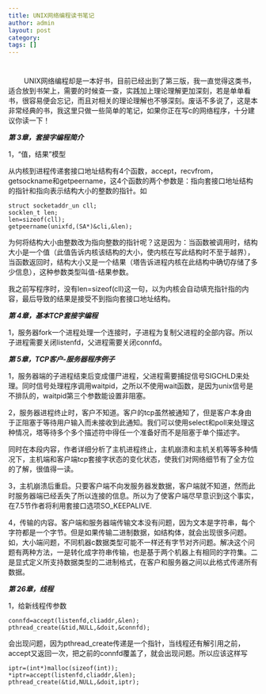 ```yaml
---
title: UNIX网络编程读书笔记
author: admin
layout: post
category: 
tags: []
---
```

# 

        UNIX网络编程却是一本好书，目前已经出到了第三版，我一直觉得这类书，适合放到书架上，需要的时候查一查，实践加上理论理解更加深刻，若是单单看书，很容易便会忘记，而且对相关的理论理解也不够深刻。废话不多说了，这是本非常经典的书，我这里只做一些简单的笔记，如果你正在写c的网络程序，十分建议你读一下！

***第 3章，套接字编程简介***

1，“值，结果”模型

从内核到进程传递套接口地址结构有4个函数，accept，recvfrom，getsockname和getpeername，这4个函数的两个参数是：指向套接口地址结构的指针和指向表示结构大小的整数的指针。如



    struct socketaddr_un cll;
    socklen_t len;
    len=sizeof(cll);
    getpeername(unixfd,(SA*)&cli,&len);

为何将结构大小由整数改为指向整数的指针呢？这是因为：当函数被调用时，结构大小是一个值（此值告诉内核该结构的大小，使内核在写此结构时不至于越界），当函数返回时，结构大小又是一个结果（塔告诉进程内核在此结构中确切存储了多少信息），这种参数类型叫值-结果参数。

我之前写程序时，没有len=sizeof(cll)这一句，以为内核会自动填充指针指的内容，最后导致的结果是接受不到指向套接口地址结构。

***第 4章，基本TCP套接字编程***

1，服务器fork一个进程处理一个连接时，子进程为复制父进程的全部内容。所以子进程需要关闭listenfd，父进程需要关闭connfd。

***第 5章，TCP客户-服务器程序例子***

1，服务器端的子进程结束后变成僵尸进程，父进程需要捕捉信号SIGCHLD来处理。同时信号处理程序调用waitpid，之所以不使用wait函数，是因为unix信号是不排队的，waitpid第三个参数能设置非阻塞。

2，服务器进程终止时，客户不知道。客户的tcp虽然被通知了，但是客户本身由于正阻塞于等待用户输入而未接收到此通知。我们可以使用select和poll来处理这种情况，塔等待多个多个描述符中得任一个准备好而不是阻塞于单个描述字。

同时在本段内容，作者详细分析了主机进程终止，主机崩溃和主机关机等等多种情况下，主机端和客户端tcp套接字状态的变化状态，使我们对网络细节有了全方位的了解，很值得一读。

3，主机崩溃后重启。只要客户端不向发服务器发数据，客户端就不知道，然而此时服务器端已经丢失了所以连接的信息。所以为了使客户端尽早意识到这个事实，在7.5节作者将利用套接口选项SO_KEEPALIVE.

4，传输的内容。客户端和服务器端传输文本没有问题，因为文本是字符串，每个字符都是一个字节。但是如果传输二进制数据，如结构体，就会出现很多问题。如，大小端问题，不同机器c数据类型可能不一样还有字节对齐问题。解决这个问题有两种方法，一是转化成字符串传输，也是基于两个机器上有相同的字符集。二是显式定义所支持数据类型的二进制格式，在客户和服务器之间以此格式传递所有数据。



***第 26章，线程***

1，给新线程传参数

    connfd=accept(listenfd,cliaddr,&len);
    pthread_create(&tid,NULL,&doit,&connfd);

会出现问题，因为pthread_create传递是一个指针，当线程还有解引用之前，accept又返回一次，把之前的connfd覆盖了，就会出现问题。所以应该这样写

    iptr=(int*)malloc(sizeof(int));
    *iptr=accept(listenfd,cliaddr,&len);
    pthread_create(&tid,NULL,&doit,iptr);